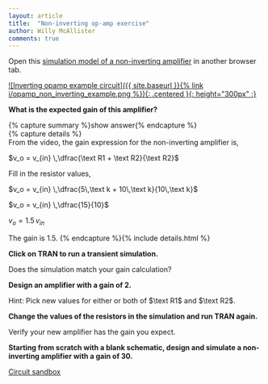 ```yaml
---
layout: article
title:  "Non-inverting op-amp exercise"
author: Willy McAllister
comments: true
---
```


Open this [simulation model of a non-inverting amplifier](https://spinningnumbers.org/circuit-sandbox/index.html?value=%5B%5B%22o%22%2C%5B184%2C88%2C0%5D%2C%7B%22A%22%3A%2230000%22%2C%22_json_%22%3A0%7D%2C%5B%221%22%2C%222%22%2C%22vout%22%2C%220%22%5D%5D%2C%5B%22r%22%2C%5B248%2C96%2C0%5D%2C%7B%22name%22%3A%22R1%22%2C%22r%22%3A%225k%22%2C%22_json_%22%3A1%7D%2C%5B%22vout%22%2C%222%22%5D%5D%2C%5B%22r%22%2C%5B248%2C144%2C0%5D%2C%7B%22name%22%3A%22R2%22%2C%22r%22%3A%2210k%22%2C%22_json_%22%3A2%7D%2C%5B%222%22%2C%220%22%5D%5D%2C%5B%22w%22%2C%5B184%2C104%2C168%2C104%5D%5D%2C%5B%22w%22%2C%5B168%2C104%2C168%2C144%5D%5D%2C%5B%22w%22%2C%5B168%2C144%2C248%2C144%5D%5D%2C%5B%22w%22%2C%5B232%2C96%2C248%2C96%5D%5D%2C%5B%22w%22%2C%5B272%2C96%2C248%2C96%5D%5D%2C%5B%22L%22%2C%5B272%2C96%2C0%5D%2C%7B%22label%22%3A%22vout%22%2C%22_json_%22%3A8%7D%2C%5B%22vout%22%5D%5D%2C%5B%22v%22%2C%5B72%2C104%2C0%5D%2C%7B%22name%22%3A%22%22%2C%22value%22%3A%22sin(0%2C1%2C1000%2C0%2C0)%22%2C%22_json_%22%3A9%7D%2C%5B%221%22%2C%220%22%5D%5D%2C%5B%22w%22%2C%5B72%2C104%2C72%2C88%5D%5D%2C%5B%22g%22%2C%5B72%2C152%2C0%5D%2C%7B%22_json_%22%3A11%7D%2C%5B%220%22%5D%5D%2C%5B%22g%22%2C%5B248%2C192%2C0%5D%2C%7B%22_json_%22%3A12%7D%2C%5B%220%22%5D%5D%2C%5B%22g%22%2C%5B208%2C104%2C0%5D%2C%7B%22_json_%22%3A13%7D%2C%5B%220%22%5D%5D%2C%5B%22s%22%2C%5B128%2C88%2C0%5D%2C%7B%22color%22%3A%22cyan%22%2C%22offset%22%3A%220%22%2C%22_json_%22%3A14%7D%2C%5B%221%22%5D%5D%2C%5B%22s%22%2C%5B272%2C96%2C0%5D%2C%7B%22color%22%3A%22green%22%2C%22offset%22%3A%220%22%2C%22_json_%22%3A15%7D%2C%5B%22vout%22%5D%5D%2C%5B%22w%22%2C%5B184%2C88%2C128%2C88%5D%5D%2C%5B%22w%22%2C%5B72%2C88%2C128%2C88%5D%5D%2C%5B%22view%22%2C15.66%2C42.292%2C2.44140625%2C%2250%22%2C%2210%22%2C%221G%22%2Cnull%2C%22100%22%2C%220.004%22%2C%221000%22%5D%5D) in another browser tab.

[![Inverting opamp example circuit]({{ site.baseurl }}{% link i/opamp_non_inverting_example.png %}){: .centered }{: height="300px" :}](https://spinningnumbers.org/circuit-sandbox/index.html?value=%5B%5B%22o%22%2C%5B184%2C88%2C0%5D%2C%7B%22A%22%3A%2230000%22%2C%22_json_%22%3A0%7D%2C%5B%221%22%2C%222%22%2C%22vout%22%2C%220%22%5D%5D%2C%5B%22r%22%2C%5B248%2C96%2C0%5D%2C%7B%22name%22%3A%22R1%22%2C%22r%22%3A%225k%22%2C%22_json_%22%3A1%7D%2C%5B%22vout%22%2C%222%22%5D%5D%2C%5B%22r%22%2C%5B248%2C144%2C0%5D%2C%7B%22name%22%3A%22R2%22%2C%22r%22%3A%2210k%22%2C%22_json_%22%3A2%7D%2C%5B%222%22%2C%220%22%5D%5D%2C%5B%22w%22%2C%5B184%2C104%2C168%2C104%5D%5D%2C%5B%22w%22%2C%5B168%2C104%2C168%2C144%5D%5D%2C%5B%22w%22%2C%5B168%2C144%2C248%2C144%5D%5D%2C%5B%22w%22%2C%5B232%2C96%2C248%2C96%5D%5D%2C%5B%22w%22%2C%5B272%2C96%2C248%2C96%5D%5D%2C%5B%22L%22%2C%5B272%2C96%2C0%5D%2C%7B%22label%22%3A%22vout%22%2C%22_json_%22%3A8%7D%2C%5B%22vout%22%5D%5D%2C%5B%22v%22%2C%5B72%2C104%2C0%5D%2C%7B%22name%22%3A%22%22%2C%22value%22%3A%22sin(0%2C1%2C1000%2C0%2C0)%22%2C%22_json_%22%3A9%7D%2C%5B%221%22%2C%220%22%5D%5D%2C%5B%22w%22%2C%5B72%2C104%2C72%2C88%5D%5D%2C%5B%22g%22%2C%5B72%2C152%2C0%5D%2C%7B%22_json_%22%3A11%7D%2C%5B%220%22%5D%5D%2C%5B%22g%22%2C%5B248%2C192%2C0%5D%2C%7B%22_json_%22%3A12%7D%2C%5B%220%22%5D%5D%2C%5B%22g%22%2C%5B208%2C104%2C0%5D%2C%7B%22_json_%22%3A13%7D%2C%5B%220%22%5D%5D%2C%5B%22s%22%2C%5B128%2C88%2C0%5D%2C%7B%22color%22%3A%22cyan%22%2C%22offset%22%3A%220%22%2C%22_json_%22%3A14%7D%2C%5B%221%22%5D%5D%2C%5B%22s%22%2C%5B272%2C96%2C0%5D%2C%7B%22color%22%3A%22green%22%2C%22offset%22%3A%220%22%2C%22_json_%22%3A15%7D%2C%5B%22vout%22%5D%5D%2C%5B%22w%22%2C%5B184%2C88%2C128%2C88%5D%5D%2C%5B%22w%22%2C%5B72%2C88%2C128%2C88%5D%5D%2C%5B%22view%22%2C15.66%2C42.292%2C2.44140625%2C%2250%22%2C%2210%22%2C%221G%22%2Cnull%2C%22100%22%2C%220.004%22%2C%221000%22%5D%5D)

**What is the expected gain of this amplifier?**

{% capture summary %}show answer{% endcapture %}  
{% capture details %}  
From the video, the gain expression for the non-inverting amplifier is,

$v_o = v_{in} \,\dfrac{\text R1 + \text R2}{\text R2}$  

Fill in the resistor values,

$v_o = v_{in} \,\dfrac{5\,\text k + 10\,\text k}{10\,\text k}$  

$v_o = v_{in} \,\dfrac{15}{10}$  

$v_o = 1.5\,v_{in}$

The gain is $1.5$.
{% endcapture %}{% include details.html %}

**Click on TRAN to run a transient simulation.** 

Does the simulation match your gain calculation?

**Design an amplifier with a gain of $2$.**

Hint: Pick new values for either or both of $\text R1$ and $\text R2$.

**Change the values of the resistors in the simulation and run TRAN again.**

Verify your new amplifier has the gain you expect.

**Starting from scratch with a blank schematic, design and simulate a non-inverting amplifier with a gain of $30$.**

[Circuit sandbox](https://spinningnumbers.org/circuit-sandbox/index.html)

